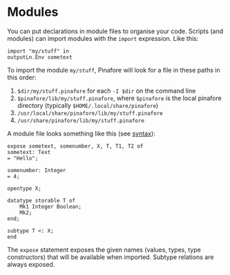 # Modules

You can put declarations in module files to organise your code.
Scripts (and modules) can import modules with the `import` expression.
Like this:

```pinafore
import "my/stuff" in
outputLn.Env sometext
```

To import the module `my/stuff`, Pinafore will look for a file in these paths in this order:

1. `$dir/my/stuff.pinafore` for each `-I $dir` on the command line
2. `$pinafore/lib/my/stuff.pinafore`, where `$pinafore` is the local pinafore directory (typically `$HOME/.local/share/pinafore`)
3. `/usr/local/share/pinafore/lib/my/stuff.pinafore`
4. `/usr/share/pinafore/lib/my/stuff.pinafore`

A module file looks something like this (see [syntax](syntax.md)):

```pinafore
expose sometext, somenumber, X, T, T1, T2 of
sometext: Text
= "Hello";

somenumber: Integer
= 4;

opentype X;

datatype storable T of
    Mk1 Integer Boolean;
    Mk2;
end;

subtype T <: X;
end
```

The `expose` statement exposes the given names (values, types, type constructors) that will be available when imported.
Subtype relations are always exposed.
